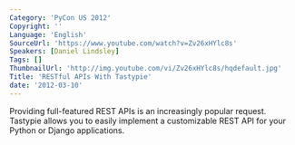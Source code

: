 ```yaml
---
Category: 'PyCon US 2012'
Copyright: ''
Language: 'English'
SourceUrl: 'https://www.youtube.com/watch?v=Zv26xHYlc8s'
Speakers: [Daniel Lindsley]
Tags: []
ThumbnailUrl: 'http://img.youtube.com/vi/Zv26xHYlc8s/hqdefault.jpg'
Title: 'RESTful APIs With Tastypie'
date: '2012-03-10'
---
```

Providing full-featured REST APIs is an increasingly popular request. Tastypie
allows you to easily implement a customizable REST API for your Python or
Django applications.
